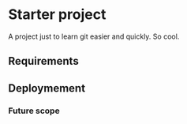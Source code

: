 # Starter project
A project just to learn git easier and quickly. So cool.


## Requirements


## Deploymement

### Future scope